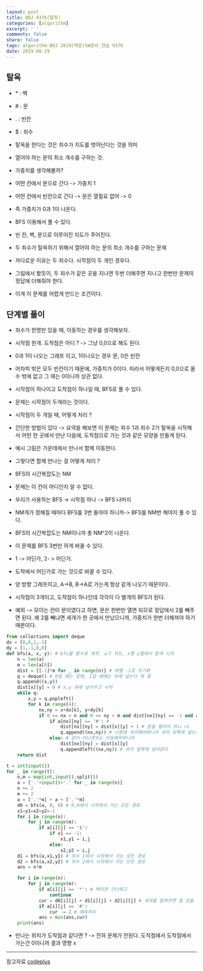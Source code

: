 ```yaml
---
layout: post
title: BOJ 9376(탈옥)
categories: [algorithm]
excerpt: ' '
comments: false
share: false
tags: algorithm BOJ 2019(백준)SW준비_연습 9376
date: 2019-08-29
---
```


## 탈옥

- \* : 벽
- \# : 문
- \. : 빈칸
- \$ : 죄수
- 탈옥을 한다는 것은 죄수가 지도를 벗어난다는 것을 의미
- 열어야 하는 문의 최소 개수를 구하는 것.

- 가중치를 생각해볼까?
- 어떤 칸에서 문으로 간다 -> 가중치 1
- 어떤 칸에서 빈칸으로 간다 -> 문은 열필요 없어 -> 0
- 즉 가중치가 0과 1이 나온다.
- BFS 이용해서 풀 수 있다.

- 빈 칸, 벽, 문으로 이루어진 지도가 주어진다.
- 두 죄수가 탈옥하기 위해서 열어야 하는 문의 최소 개수를 구하는 문제
- 까다로운 이유는 두 죄수다. 시작점이 두 개인 경우다.
- 그림에서 봤듯이, 두 죄수가 같은 곳을 지나면 두번 더해주면 지나고 한번만 문제의 정답에 더해줘야 한다.
- 이게 이 문제를 어렵게 만드는 조건이다.

## 단계별 풀이

- 죄수가 한명만 있을 때, 이동하는 경우를 생각해보자.
- 시작점 한개. 도착점은 어디 ? -> 그냥 0,0으로 해도 된다.
- 0과 1이 나오는 그래프 이고, 1이나오는 경우 문, 0은 빈칸
- 어차피 밖은 모두 빈칸이기 때문에, 가중치가 0이다. 따라서 어떻게든지 0,0으로 올 수 밖에 없고 그 때는 0이니까 상관 없다.
- 시작점이 하나이고 도착점이 하나일 때, BFS로 풀 수 있다.
- 문제는 시작점이 두개라는 것이다.
- 시작점이 두 개일 때, 어떻게 처리 ?
- 간단한 방법이 있다 -> 요약을 해보면 이 문제는 죄수 1과 죄수 2가 탈옥을 시작해서 어떤 한 곳에서 만난 다음에, 도착점으로 가는 것과 같은 모양을 만들게 된다.
- 예시 그림은 가운데에서 만나서 함께 이동한다.

- 그렇다면 함께 만나는 걸 어떻게 처리 ?
- BFS의 시간복잡도는 NM
- 문제는 이 칸이 어디인지 알 수 없다.
- 우리가 사용하는 BFS -> 시작점 하나 -> BFS 나머지
- NM개가 정해질 때마다 BFS를 3번 돌아야 하니까-> BFS를 NM번 해야지 풀 수 있다.
- BFS의 시간복잡도는 NM이니까 총 NM^2이 나온다.

- 이 문제를 BFS 3번만 하게 바꿀 수 있다.

- 1 -> 어딘가, 2- > 어딘가.
- 도착에서 어딘가로 가는 것으로 바꿀 수 있다.
- 양 방향 그래프이고, A->B, B->A로 가는게 항상 같게 나오기 때문이다.

- 시작점이 3개이고, 도착점이 하나인데 각각이 다 별개의 BFS가 된다.

- 예외 -> 모이는 칸이 문이였다고 하면, 문은 한번만 열면 되므로 정답에서 2를 빼주면 된다. 왜 2를 빼냐면 세개가 한 곳에서 만났으니까, 가중치가 한번 더해져야 하기 때문이다.

```python
from collections import deque
dx = [0,0,1,-1]
dy = [1,-1,0,0]
def bfs(a, x, y): # bfs를 함수로 제작. a가 지도, x행 y열에서 탐색 시작
    n = len(a)
    m = len(a[0])
    dist = [[-1]*m for _ in range(n)] # 배열 -1로 초기화
    q = deque() # 0일 때는 앞에, 1일 때에는 뒤에 넣는다 덱 용
    q.append((x,y))
    dist[x][y] = 0 # x,y 큐에 넣어주고 시작
    while q:
        x,y = q.popleft()
        for k in range(4):
            nx,ny = x+dx[k], y+dy[k]
            if 0 <= nx < n and 0 <= ny < m and dist[nx][ny] == -1 and a[nx][ny] != '*': # 범위 체크, -1이어야 하고(이동 안한 곳), 벽이면 이동불가,
                if a[nx][ny] == '#': #
                    dist[nx][ny] = dist[x][y] + 1 # 문을 열어야 하니 +1
                    q.append((nx,ny)) # 나중에 처리해야하니까 큐의 뒤쪽에 넣는다
                else: # 문이 아닌경우는 이동해야하니까
                    dist[nx][ny] = dist[x][y]
                    q.appendleft((nx,ny)) # 큐의 앞쪽에 넣어준다
    return dist

t = int(input())
for _ in range(t):
    n,m = map(int,input().split())
    a = ['.'+input()+'.' for _ in range(n)]
    n += 2
    m += 2
    a = ['.'*m] + a + ['.'*m]
    d0 = bfs(a, 0, 0) # 0,0에서 시작해서 가는 모든 경로
    x1=y1=x2=y2=-1
    for i in range(n):
        for j in range(m):
            if a[i][j] == '$':
                if x1 == -1:
                    x1,y1 = i,j
                else:
                    x2,y2 = i,j
    d1 = bfs(a,x1,y1) # 죄수 1에서 시작해서 가는 모든 경로
    d2 = bfs(a,x2,y2) # 죄수 2에서 시작해서 가는 모든 경로
    ans = n*m

    for i in range(n):
        for j in range(m):
            if a[i][j] == '*': # 벽이면 건너뛰고
                continue
            cur = d0[i][j] + d1[i][j] + d2[i][j] # 세개를 합쳐주면 총 문을 몇 개 열어야 하는지 알 수 있다.
            if a[i][j] == '#':
                cur -= 2 # 예외처리
            ans = min(ans,cur)
    print(ans)

```

- 만나는 위치가 도착점과 같다면 ? -> 전혀 문제가 안된다. 도착점에서 도착점에서 가는건 0이니까 결과 영향 x

---

참고자료
[codeplus](https://code.plus/course/33)
